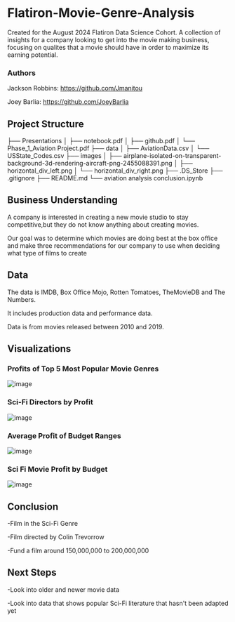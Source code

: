 # Flatiron-Movie-Genre-Analysis

Created for the August 2024 Flatiron Data Science Cohort. A collection of insights for a company looking to get into the movie making business, focusing on qualites that a movie should have in order to maximize its earning potential. 

### Authors

Jackson Robbins: https://github.com/Jmanitou

Joey Barlia: https://github.com/JoeyBarlia

## Project Structure

├── Presentations
│   ├── notebook.pdf
│   ├── github.pdf
│   └── Phase_1_Aviation Project.pdf
├── data
│   ├── AviationData.csv
│   └── USState_Codes.csv
├── images
│   ├── airplane-isolated-on-transparent-background-3d-rendering-aircraft-png-2455088391.png
│   ├── horizontal_div_left.png
│   └── horizontal_div_right.png
├── .DS_Store
├── .gitignore
├── README.md
└── aviation analysis conclusion.ipynb

## Business Understanding 

A company is interested in creating a new movie studio to stay competitive,but they do not know anything about creating movies.

Our goal was to determine which movies are doing best at the box office and make three recommendations for our company to use when deciding what type of films to create

## Data
The data is IMDB, Box Office Mojo, Rotten Tomatoes, TheMovieDB and The Numbers. 

It includes production data and performance data. 

Data is from movies released between 2010 and 2019.


## Visualizations 

### Profits of Top 5 Most Popular Movie Genres
![image](https://github.com/JoeyBarlia/Flatiron-Movie-Genre-Analysis/blob/main/Screenshot%202024-09-13%20094821.png)

### Sci-Fi Directors by Profit

![image](https://github.com/user-attachments/assets/9b8fcce7-8d60-40d6-b690-28ee32cada41)

### Average Profit of Budget Ranges

![image](https://github.com/JoeyBarlia/Flatiron-Movie-Genre-Analysis/blob/main/Screenshot%202024-09-13%20100138.png)

### Sci Fi Movie Profit by Budget 

![image](https://github.com/JoeyBarlia/Flatiron-Movie-Genre-Analysis/blob/main/Screenshot%202024-09-13%20100041.png)


## Conclusion

-Film in the Sci-Fi Genre

-Film directed by Colin Trevorrow

-Fund a film around 150,000,000 to 200,000,000


## Next Steps 

-Look into older and newer movie data

-Look into data that shows popular Sci-Fi literature that hasn't been adapted yet



